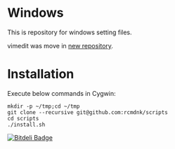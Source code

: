 Windows
=======

This is repository for windows setting files.

vimedit was move in [new repository](https://github.com/rcmdnk/vimedit).

# Installation

Execute below commands in Cygwin:

    mkdir -p ~/tmp;cd ~/tmp
    git clone --recursive git@github.com:rcmdnk/scripts
    cd scripts
    ./install.sh

[![Bitdeli Badge](https://d2weczhvl823v0.cloudfront.net/rcmdnk/windows/trend.png)](https://bitdeli.com/free "Bitdeli Badge")

